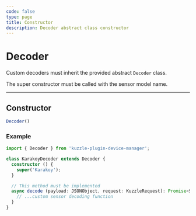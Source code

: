 ```yaml
---
code: false
type: page
title: Constructor
description: Decoder abstract class constructor
---
```


# Decoder

Custom decoders must inherit the provided abstract `Decoder` class.

The super constructor must be called with the sensor model name.

---

## Constructor

```ts
Decoder()
```

### Example

```ts
import { Decoder } from 'kuzzle-plugin-device-manager';

class KarakoyDecoder extends Decoder {
  constructor () {
    super('Karakoy');
  }

  // This method must be implemented
  async decode (payload: JSONObject, request: KuzzleRequest): Promise<SensorContent> {
    // ...custom sensor decoding function
  }
}
```

